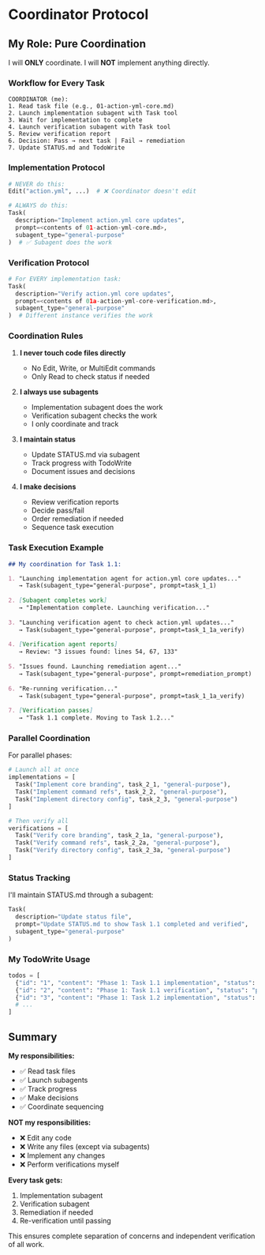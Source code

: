 # Coordinator Protocol

## My Role: Pure Coordination

I will **ONLY** coordinate. I will **NOT** implement anything directly.

### Workflow for Every Task

```
COORDINATOR (me):
1. Read task file (e.g., 01-action-yml-core.md)
2. Launch implementation subagent with Task tool
3. Wait for implementation to complete
4. Launch verification subagent with Task tool  
5. Review verification report
6. Decision: Pass → next task | Fail → remediation
7. Update STATUS.md and TodoWrite
```

### Implementation Protocol

```python
# NEVER do this:
Edit("action.yml", ...)  # ❌ Coordinator doesn't edit

# ALWAYS do this:
Task(
  description="Implement action.yml core updates",
  prompt=<contents of 01-action-yml-core.md>,
  subagent_type="general-purpose"
)  # ✅ Subagent does the work
```

### Verification Protocol

```python
# For EVERY implementation task:
Task(
  description="Verify action.yml core updates", 
  prompt=<contents of 01a-action-yml-core-verification.md>,
  subagent_type="general-purpose"
)  # Different instance verifies the work
```

### Coordination Rules

1. **I never touch code files directly**
   - No Edit, Write, or MultiEdit commands
   - Only Read to check status if needed

2. **I always use subagents**
   - Implementation subagent does the work
   - Verification subagent checks the work
   - I only coordinate and track

3. **I maintain status**
   - Update STATUS.md via subagent
   - Track progress with TodoWrite
   - Document issues and decisions

4. **I make decisions**
   - Review verification reports
   - Decide pass/fail
   - Order remediation if needed
   - Sequence task execution

### Task Execution Example

```markdown
## My coordination for Task 1.1:

1. "Launching implementation agent for action.yml core updates..."
   → Task(subagent_type="general-purpose", prompt=task_1_1)
   
2. [Subagent completes work]
   → "Implementation complete. Launching verification..."
   
3. "Launching verification agent to check action.yml updates..."
   → Task(subagent_type="general-purpose", prompt=task_1_1a_verify)
   
4. [Verification agent reports]
   → Review: "3 issues found: lines 54, 67, 133"
   
5. "Issues found. Launching remediation agent..."
   → Task(subagent_type="general-purpose", prompt=remediation_prompt)
   
6. "Re-running verification..."
   → Task(subagent_type="general-purpose", prompt=task_1_1a_verify)
   
7. [Verification passes]
   → "Task 1.1 complete. Moving to Task 1.2..."
```

### Parallel Coordination

For parallel phases:
```python
# Launch all at once
implementations = [
  Task("Implement core branding", task_2_1, "general-purpose"),
  Task("Implement command refs", task_2_2, "general-purpose"),
  Task("Implement directory config", task_2_3, "general-purpose")
]

# Then verify all
verifications = [
  Task("Verify core branding", task_2_1a, "general-purpose"),
  Task("Verify command refs", task_2_2a, "general-purpose"),
  Task("Verify directory config", task_2_3a, "general-purpose")
]
```

### Status Tracking

I'll maintain STATUS.md through a subagent:
```python
Task(
  description="Update status file",
  prompt="Update STATUS.md to show Task 1.1 completed and verified",
  subagent_type="general-purpose"
)
```

### My TodoWrite Usage

```python
todos = [
  {"id": "1", "content": "Phase 1: Task 1.1 implementation", "status": "in_progress"},
  {"id": "2", "content": "Phase 1: Task 1.1 verification", "status": "pending"},
  {"id": "3", "content": "Phase 1: Task 1.2 implementation", "status": "pending"},
  # ...
]
```

## Summary

**My responsibilities:**
- ✅ Read task files
- ✅ Launch subagents
- ✅ Track progress
- ✅ Make decisions
- ✅ Coordinate sequencing

**NOT my responsibilities:**
- ❌ Edit any code
- ❌ Write any files (except via subagents)
- ❌ Implement any changes
- ❌ Perform verifications myself

**Every task gets:**
1. Implementation subagent
2. Verification subagent  
3. Remediation if needed
4. Re-verification until passing

This ensures complete separation of concerns and independent verification of all work.
